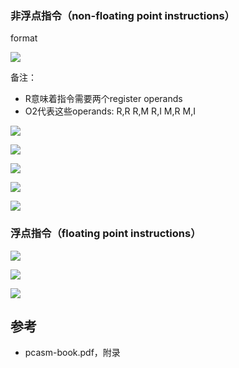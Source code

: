 ### 非浮点指令（non-floating point instructions）

format

![](/static/images/2204/p005.png)

备注：

- R意味着指令需要两个register operands
- O2代表这些operands: R,R  R,M  R,I  M,R  M,I

![](/static/images/2204/p006.png)

![](/static/images/2204/p007.png)

![](/static/images/2204/p008.png)

![](/static/images/2204/p009.png)

![](/static/images/2204/p010.png)

### 浮点指令（floating point instructions）

![](/static/images/2204/p011.png)

![](/static/images/2204/p012.png)

![](/static/images/2204/p013.png)

## 参考

- pcasm-book.pdf，附录
